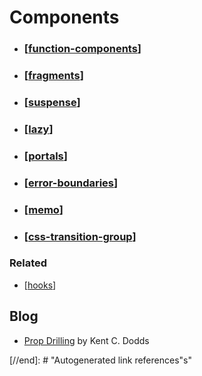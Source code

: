 # Components

- ### [[function-components]]

- ### [[fragments]]
- ### [[suspense]]
- ### [[lazy]]
- ### [[portals]]
- ### [[error-boundaries]]
- ### [[memo]]
- ### [[css-transition-group]]

### Related

- [[hooks]]

## Blog

- [Prop Drilling](https://kentcdodds.com/blog/prop-drilling) by Kent C. Dodds

[//begin]: # "Autogenerated link references for markdown compatibility"
[function-components]: function-components "Function Components"
[fragments]: fragments "Fragments"
[suspense]: suspense "Suspense"
[lazy]: lazy "Lazy"
[portals]: ../portals "Portals"
[error-boundaries]: ../error-boundaries "Error Boundaries"
[memo]: memo "Memo"
[css-transition-group]: ../../animation-libs/css-transition-group "CSS Transition Group"
[hooks]: ../hooks/hooks "React Hooks"
[//end]: # "Autogenerated link references"s"
